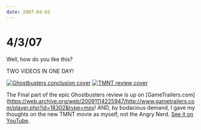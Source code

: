 ```yaml
---
date: 2007-04-03
---
```

# 4/3/07

Well, how do you like this?

TWO VIDEOS IN ONE DAY!

[![Ghostbusters conclusion cover](https://i.imgur.com/7Bortcs.jpg)](https://web.archive.org/web/20091114225947/http://www.gametrailers.com/player.php?id=18302&type=mov)
[![TMNT review cover](https://i.imgur.com/IykMKYi.jpg)](https://web.archive.org/web/20091114225947/http://youtube.com/watch?v=r5NhW2PzUJU)
 
The Final part of the epic Ghostbusters review is up on [GameTrailers.com](https://web.archive.org/web/20091114225947/http://www.gametrailers.com/player.php?id=18302&type=mov!
AND, by bodacious demand, I gave my thoughts on the new TMNT movie as myself, not the Angry Nerd. [See it on YouTube](https://web.archive.org/web/20091114225947/http://youtube.com/watch?v=r5NhW2PzUJU).